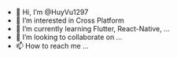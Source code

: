 - 👋 Hi, I’m @HuyVu1297
- 👀 I’m interested in Cross Platform
- 🌱 I’m currently learning Flutter, React-Native, ...
- 💞️ I’m looking to collaborate on ...
- 📫 How to reach me ...

<!---
HuyVu1297/HuyVu1297 is a ✨ special ✨ repository because its `README.md` (this file) appears on your GitHub profile.
You can click the Preview link to take a look at your changes.
--->
